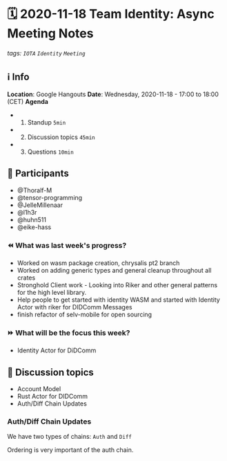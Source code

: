 # 🗓️ 2020-11-18 Team Identity: Async Meeting Notes
###### tags: `IOTA` `Identity` `Meeting`

## ℹ️ Info
**Location**: Google Hangouts
**Date**: Wednesday, 2020-11-18 - 17:00 to 18:00 (CET) 
**Agenda**
- 1. Standup `5min`
- 2. Discussion topics `45min`
- 3. Questions `10min`

## 👥 Participants
- @Thoralf-M
- @tensor-programming
- @JelleMillenaar
- @l1h3r
- @huhn511
- @eike-hass

### ⏪ What was last week's progress?
- Worked on wasm package creation, chrysalis pt2 branch
- Worked on adding generic types and general cleanup throughout all crates
- Stronghold Client work - Looking into Riker and other general patterns for the high level library. 
- Help people to get started with identity WASM and started with Identity Actor with riker for DIDComm Messages
- finish refactor of selv-mobile for open sourcing

### ⏩ What will be the focus this week?
- Identity Actor for DiDComm

## 💬 Discussion topics
- Account Model
- Rust Actor for DIDComm
- Auth/Diff Chain Updates

### Auth/Diff Chain Updates
We have two types of chains: `Auth` and `Diff`

Ordering is very important of the auth chain.